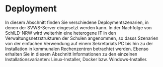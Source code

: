 # Deployment

In diesem Abschnitt finden Sie verschiedene Deploymentszenarien, in denen der SVWS-Server 
eingesetzt werden kann. In der Nachfolge von SchILD-NRW wird weiterhin eine heterogene 
IT in den Verwaltungsnetzstrukturen der Schulen angenommen, so dasss Szenarien von der einfachen 
Verwendung auf einem Sekretariats PC bis hin zu der Installation in kommunalen Rechenzentren betrachtet werden. 
Ebenso erhalten Sie in diesem Abschnitt Informationen zu den einzelnen Installationsvarianten: Linux-Installer, Docker bzw. Windows-Installer. 
